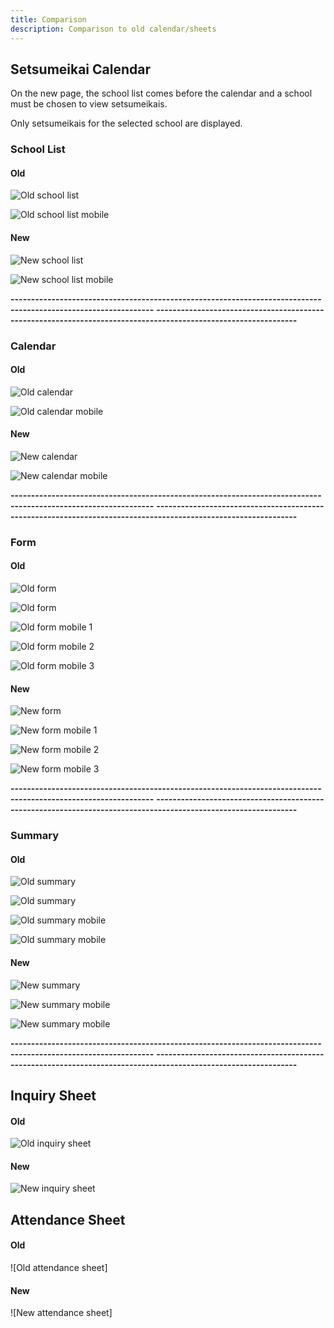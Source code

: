 ```yaml
---
title: Comparison
description: Comparison to old calendar/sheets
---
```


## Setsumeikai Calendar

On the new page, the school list comes before the calendar and a school must be chosen to view setsumeikais.

Only setsumeikais for the selected school are displayed.

### School List

#### Old

![Old school list](../../../../public/old_school_list.png)

![Old school list mobile](../../../../public/old_school_list_mobile.png)

#### New

![New school list](../../../../public/new_school_list.png)

![New school list mobile](../../../../public/new_school_list_mobile.png)

**---------------------------------------------------------------------------------------------------------------**
**---------------------------------------------------------------------------------------------------------------**

### Calendar

#### Old

![Old calendar](../../../../public/old_calendar.png)

![Old calendar mobile](../../../../public/old_calendar_mobile.png)

#### New

![New calendar](../../../../public/new_calendar.png)

![New calendar mobile](../../../../public/new_calendar_mobile.png)

**---------------------------------------------------------------------------------------------------------------**
**---------------------------------------------------------------------------------------------------------------**

### Form

#### Old

![Old form](../../../../public/old_form_1.png)

![Old form](../../../../public/old_form_2.png)

![Old form mobile 1](../../../../public/old_form_mobile_1.png)

![Old form mobile 2](../../../../public/old_form_mobile_2.png)

![Old form mobile 3](../../../../public/old_form_mobile_3.png)

#### New

![New form](../../../../public/new_form.png)

![New form mobile 1](../../../../public/new_form_mobile_1.png)

![New form mobile 2](../../../../public/new_form_mobile_2.png)

![New form mobile 3](../../../../public/new_form_mobile_3.png)

**---------------------------------------------------------------------------------------------------------------**
**---------------------------------------------------------------------------------------------------------------**

### Summary

#### Old

![Old summary](../../../../public/old_summary_1.png)

![Old summary](../../../../public/old_summary_2.png)

![Old summary mobile](../../../../public/old_summary_mobile_1.png)

![Old summary mobile](../../../../public/old_summary_mobile_2.png)

#### New

![New summary](../../../../public/new_summary.png)

![New summary mobile](../../../../public/new_summary_mobile_1.png)

![New summary mobile](../../../../public/new_summary_mobile_2.png)

**---------------------------------------------------------------------------------------------------------------**
**---------------------------------------------------------------------------------------------------------------**

## Inquiry Sheet

#### Old

![Old inquiry sheet](../../../../public/old_sheet.png)

#### New

![New inquiry sheet](../../../../public/new_sheet.png)

## Attendance Sheet

#### Old

![Old attendance sheet]

#### New

![New attendance sheet]
